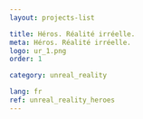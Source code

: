 ```yaml
---
layout: projects-list

title: Héros. Réalité irréelle.
meta: Héros. Réalité irréelle.
logo: ur_1.png
order: 1

category: unreal_reality

lang: fr
ref: unreal_reality_heroes
---
```

